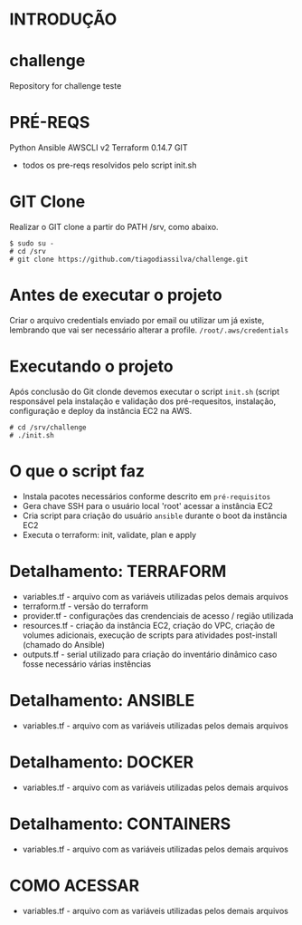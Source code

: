 # INTRODUÇÃO

# challenge
Repository for challenge teste

# PRÉ-REQS
Python
Ansible
AWSCLI v2
Terraform 0.14.7
GIT
* todos os pre-reqs resolvidos pelo script init.sh

# GIT Clone
Realizar o GIT clone a partir do PATH /srv, como abaixo.

```
$ sudo su -
# cd /srv
# git clone https://github.com/tiagodiassilva/challenge.git
```
# Antes de executar o projeto
Criar o arquivo credentials enviado por email ou utilizar um já existe, lembrando que vai ser necessário alterar a profile.
`/root/.aws/credentials`

# Executando o projeto
Após conclusão do Git clonde devemos executar o script `init.sh` (script responsável pela instalação e validação dos pré-requesitos, instalação, configuração e deploy da instância EC2 na AWS.

```
# cd /srv/challenge
# ./init.sh
```

# O que o script faz
- Instala pacotes necessários conforme descrito em `pré-requisitos`
- Gera chave SSH para o usuário local 'root' acessar a instância EC2
- Cria script para criação do usuário `ansible` durante o boot da instância EC2
- Executa o terraform: init, validate, plan e apply

# Detalhamento: TERRAFORM
- variables.tf - arquivo com as variáveis utilizadas pelos demais arquivos
- terraform.tf - versão do terraform
- provider.tf - configurações das crendenciais de acesso / região utilizada
- resources.tf - criação da instância EC2, criação do VPC, criação de volumes adicionais, execução de scripts para atividades post-install (chamado do Ansible)
- outputs.tf - serial utilizado para criação do inventário dinâmico caso fosse necessário várias instências

# Detalhamento: ANSIBLE
- variables.tf - arquivo com as variáveis utilizadas pelos demais arquivos

# Detalhamento: DOCKER
- variables.tf - arquivo com as variáveis utilizadas pelos demais arquivos

# Detalhamento: CONTAINERS
- variables.tf - arquivo com as variáveis utilizadas pelos demais arquivos

# COMO ACESSAR
- variables.tf - arquivo com as variáveis utilizadas pelos demais arquivos


